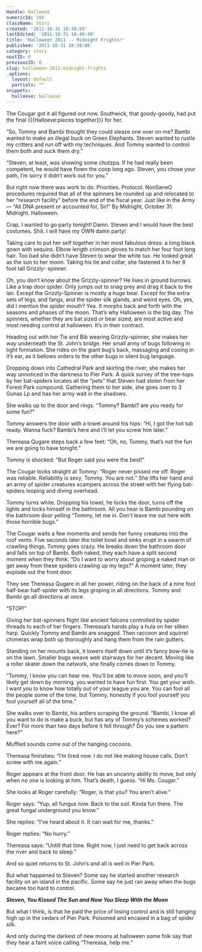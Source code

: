```yaml
---
Handle: Halloend
numericId: 180
className: Story
created: '2011-10-31 18:38:59'
lastEdited: '2011-10-31 18:40:40'
title: 'Halloween 2011 -- Midnight Frights!'
published: '2011-10-31 18:39:00'
category: story
nextID: 0
previousID: 0
slug: halloween-2011-midnight-frights
_options:
  layout: default
  partials: ""
snippets:
  halloeve: halloeve
---
```

The Cougar got it all figured out now. Southwick, that goody-goody, had put the final {{{Halloeve:pieces together}}} for her.

“So, Tommy and Bambi thought they could sleaze one over on me? Bambi wanted to make an illegal buck on Green Elephants. Steven wanted to rustle my critters and run off with my techniques. And Tommy wanted to control them both and suck them dry.”

“Steven, at least, was showing some chutzpa. If he had really been competent, he would have flown the coop long ago. Steven, you chose your path, I’m sorry it didn’t work out for you.”

But right now there was work to do. Priorities. Protocol. NonSaneO procedures required that all of the spinners be rounded up and relocated to her “research facility” before the end of the fiscal year. Just like in the Army — “All DNA present or accounted for, Sir!” By Midnight, October 31. Midnight. Halloween.

Crap. I wanted to go party tonight! Damn. Steven and I would have the best costumes. Shit. I will have my OWN damn party!

Taking care to put her self together in her most fabulous dress: a long black gown with sequins. Elbow length crimson gloves to match her four foot long hair. Too bad she didn’t have Steven to wear the white tux. He looked great as the sun to her moon. Taking his tie and collar, she fastened it to her 8 foot tall Grizzly- spinner.

Oh, you don’t know about the Grizzly-spinner? He lives in ground burrows. Like a trap door spider. Only jumps out to snag prey and drag it back to the lair. Except the Grizzly-Spinner is mostly a huge bear. Except for the extra sets of legs, and fangs, and the spider silk glands, and weird eyes. Oh, yes, did I mention the spider mouth? Yea. It morphs back and forth with the seasons and phases of the moon. That’s why Halloween is the big day. The spinners, whether they are bat sized or bear sized, are most active and most needing control at halloween. It’s in their contract.

Heading out with her Tie and Bib wearing Grizzly-spinner, she makes her way underneath the St. John’s bridge. Her small army of bugs following in tight formation. She rides on the giant bug’s back, massaging and cooing in it’s ear, as it bellows orders to the other bugs in silent bug language.

Dropping down into Cathedral Park and skirting the river, she makes her way unnoticed in the darkness to Pier Park. A quick survey of the tree-tops by her bat-spiders locates all the “pets” that Steven had stolen from her Forest Park compound. Gathering them to her side, she goes over to 3 Gunas Lp and has her army wait in the shadows.

She walks up to the door and rings. “Tommy? Bambi? are you ready for some fun?”

Tommy answers the door with a towel around his hips: “Hi, I got the hot tub ready. Wanna fuck? Bambi’s here and I’ll let you screw him later.”

Thereasa Qugare steps back a few feet: “Oh, no, Tommy, that’s not the fun we are going to have tonight.”

Tommy is shocked: “But Roger said you were the best!”

The Cougar looks straight at Tommy: “Roger never pissed me off. Roger was reliable. Reliability is sexy, Tommy. You are not.” She lifts her hand and an army of spider creatures scampers across the street with her flying bat-spiders looping and diving overhead.

Tommy turns white. Dropping his towel, he locks the door, turns off the lights and locks himself in the bathroom. All you hear is Bambi pounding on the bathroom door yelling “Tommy, let me in. Don’t leave me out here with those horrible bugs.”

The Cougar waits a few moments and sends her funny creatures into the roof vents. Five seconds later the toilet bowl and sinks erupt in a swarm of crawling things. Tommy goes crazy. He breaks down the bathroom door and falls on top of Bambi. Both naked, they each have a split second moment when they think: “Do I want to worry about groping a naked man or get away from these spiders crawling up my legs?” A moment later, they explode out the front door.

They see Thereasa Qugare in all her power, riding on the back of a nine foot half-bear half-spider with its legs groping in all directions. Tommy and Bambi go all directions at once.

“STOP!” 

Giving her bat-spinners flight like ancient falcons controlled by spider threads to each of her fingers. Thereasa’s hands play a hula on her silken harp. Quickly Tommy and Bambi are snagged. Then raccoon and squirrel chimeras wrap both up thoroughly and hang them from the rain gutters.

Standing on her mounts back, it lowers itself down until it’s fancy bow-tie is on the lawn. Smaller bugs weave web stairways for her decent. Moving like a roller skater down the network, she finally comes down to Tommy.

“Tommy, I know you can hear me. You’ll be able to move soon, and you’ll likely get down by morning. you wanted to have fun first. You get your wish. I want you to know how totally out of your league you are. You can fool all the people some of the time, but Tommy, honestly if you fool yourself you fool yourself all of the time.”

She walks over to Bambi, his antlers scraping the ground. “Bambi, I know all you want to do is make a buck, but has any of Tommy’s schemes worked? Ever? For more than two days before it fell through? Do you see a pattern here?”

Muffled sounds come out of the hanging cocoons.

Thereasa fininshes: “I’m tired now. I do not like making house calls. Don’t screw with me again.”

Roger appears at the front door. He has an uncanny ability to move, but only when no one is looking at him. That’s death, I guess. “Hi Ms. Cougar.”

She looks at Roger carefully: “Roger, is that you? You aren’t alive.”

Roger says: “Yup, all fungus now. Back to the soil. Kinda fun there. The great fungal underground you know.”

She replies: “I’ve heard about it. It can wait for me, thanks.”

Roger replies: “No hurry.”

Thereasa says: “Untill that time. Right now, I just need to get back across the river and back to sleep.”

And so quiet returns to St. John’s and all is well in Pier Park.

But what happened to Steven? Some say he started another research facility on an island in the pacific. Some say he just ran away when the bugs became too hard to control.

_**Steven, You Kissed The Sun and Now You Sleep With the Moon**_

But what I think, is that he paid the price of losing control and is still hanging high up in the cedars of Pier Park. Poisoned and encased in a bag of spider silk.

And only during the darkest of new moons at halloween some folk say that they hear a faint voice calling “Thereasa, help me.”


